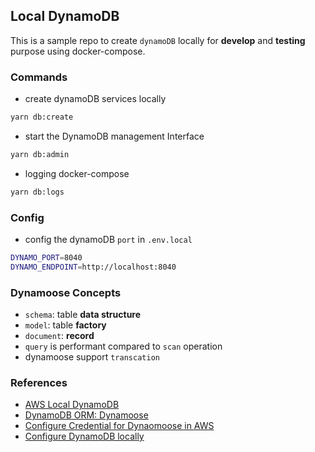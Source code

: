 ## Local DynamoDB

This is a sample repo to create `dynamoDB` locally for **develop** and **testing** purpose using docker-compose.

### Commands
- create dynamoDB services locally
```sh
yarn db:create
```
- start the DynamoDB management Interface
```sh
yarn db:admin
```
- logging docker-compose
```sh
yarn db:logs
```

### Config
- config the dynamoDB `port` in `.env.local`
```sh
DYNAMO_PORT=8040
DYNAMO_ENDPOINT=http://localhost:8040
```


### Dynamoose Concepts
- `schema`: table **data structure**
- `model`: table **factory**
- `document`: **record**
- `query` is performant compared to `scan` operation
- dynamoose support `transcation`

### References
- [AWS Local DynamoDB](https://docs.aws.amazon.com/amazondynamodb/latest/developerguide/DynamoDBLocal.UsageNotes.html)
- [DynamoDB ORM: Dynamoose](https://dynamoosejs.com/getting_started/Introduction)
- [Configure Credential for Dynaomoose in AWS](https://dynamoosejs.com/getting_started/Configure#iam-role)
- [Configure DynamoDB locally](https://dynamoosejs.com/getting_started/Configure#local)